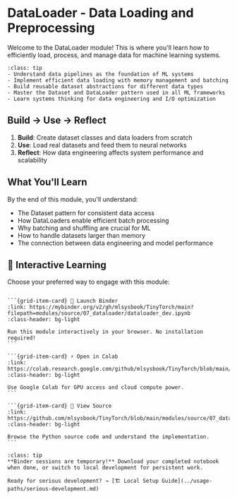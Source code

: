 # DataLoader - Data Loading and Preprocessing

Welcome to the DataLoader module! This is where you'll learn how to efficiently load, process, and manage data for machine learning systems.

```{admonition} 🎯 Learning Goals
:class: tip
- Understand data pipelines as the foundation of ML systems
- Implement efficient data loading with memory management and batching
- Build reusable dataset abstractions for different data types
- Master the Dataset and DataLoader pattern used in all ML frameworks
- Learn systems thinking for data engineering and I/O optimization
```


## Build → Use → Reflect
1. **Build**: Create dataset classes and data loaders from scratch
2. **Use**: Load real datasets and feed them to neural networks
3. **Reflect**: How data engineering affects system performance and scalability

## What You'll Learn
By the end of this module, you'll understand:
- The Dataset pattern for consistent data access
- How DataLoaders enable efficient batch processing
- Why batching and shuffling are crucial for ML
- How to handle datasets larger than memory
- The connection between data engineering and model performance
## 🚀 Interactive Learning

Choose your preferred way to engage with this module:

````{grid} 1 2 3 3

```{grid-item-card} 🚀 Launch Binder
:link: https://mybinder.org/v2/gh/mlsysbook/TinyTorch/main?filepath=modules/source/07_dataloader/dataloader_dev.ipynb
:class-header: bg-light

Run this module interactively in your browser. No installation required!
```

```{grid-item-card} ⚡ Open in Colab  
:link: https://colab.research.google.com/github/mlsysbook/TinyTorch/blob/main/modules/source/07_dataloader/dataloader_dev.ipynb
:class-header: bg-light

Use Google Colab for GPU access and cloud compute power.
```

```{grid-item-card} 📖 View Source
:link: https://github.com/mlsysbook/TinyTorch/blob/main/modules/source/07_dataloader/dataloader_dev.py
:class-header: bg-light

Browse the Python source code and understand the implementation.
```

````

```{admonition} 💾 Save Your Progress
:class: tip
**Binder sessions are temporary!** Download your completed notebook when done, or switch to local development for persistent work.

Ready for serious development? → [🏗️ Local Setup Guide](../usage-paths/serious-development.md)
```

